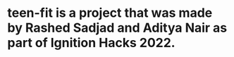 # teen-fit is a project that was made by Rashed Sadjad and Aditya Nair as part of Ignition Hacks 2022.
